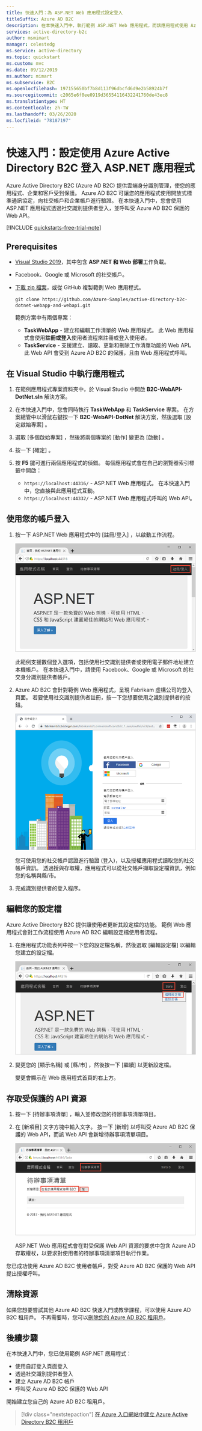 ```yaml
---
title: 快速入門：為 ASP.NET Web 應用程式設定登入
titleSuffix: Azure AD B2C
description: 在本快速入門中，執行範例 ASP.NET Web 應用程式，而該應用程式使用 Azure Active Directory B2C 來提供帳戶登入。
services: active-directory-b2c
author: msmimart
manager: celestedg
ms.service: active-directory
ms.topic: quickstart
ms.custom: mvc
ms.date: 09/12/2019
ms.author: mimart
ms.subservice: B2C
ms.openlocfilehash: 197155650bf7b8d113f96dbcfd6d9e2b58924b7f
ms.sourcegitcommit: c2065e6f0ee0919d36554116432241760de43ec8
ms.translationtype: HT
ms.contentlocale: zh-TW
ms.lasthandoff: 03/26/2020
ms.locfileid: "78187197"
---
```

# <a name="quickstart-set-up-sign-in-for-an-aspnet-application-using-azure-active-directory-b2c"></a>快速入門：設定使用 Azure Active Directory B2C 登入 ASP.NET 應用程式

Azure Active Directory B2C (Azure AD B2C) 提供雲端身分識別管理，使您的應用程式、企業和客戶受到保護。 Azure AD B2C 可讓您的應用程式使用開放式標準通訊協定，向社交帳戶和企業帳戶進行驗證。 在本快速入門中，您會使用 ASP.NET 應用程式透過社交識別提供者登入，並呼叫受 Azure AD B2C 保護的 Web API。

[!INCLUDE [quickstarts-free-trial-note](../../includes/quickstarts-free-trial-note.md)]

## <a name="prerequisites"></a>Prerequisites

- [Visual Studio 2019](https://www.visualstudio.com/downloads/)，其中包含 **ASP.NET 和 Web 部署**工作負載。
- Facebook、Google 或 Microsoft 的社交帳戶。
- [下載 zip 檔案](https://github.com/Azure-Samples/active-directory-b2c-dotnet-webapp-and-webapi/archive/master.zip)，或從 GitHub 複製範例 Web 應用程式。

    ```
    git clone https://github.com/Azure-Samples/active-directory-b2c-dotnet-webapp-and-webapi.git
    ```

    範例方案中有兩個專案：

    - **TaskWebApp** - 建立和編輯工作清單的 Web 應用程式。 此 Web 應用程式會使用**註冊或登入**使用者流程來註冊或登入使用者。
    - **TaskService** - 支援建立、讀取、更新和刪除工作清單功能的 Web API。 此 Web API 會受到 Azure AD B2C 的保護，且由 Web 應用程式呼叫。

## <a name="run-the-application-in-visual-studio"></a>在 Visual Studio 中執行應用程式

1. 在範例應用程式專案資料夾中，於 Visual Studio 中開啟 **B2C-WebAPI-DotNet.sln** 解決方案。
2. 在本快速入門中，您會同時執行 **TaskWebApp** 和 **TaskService** 專案。 在方案總管中以滑鼠右鍵按一下 **B2C-WebAPI-DotNet** 解決方案，然後選取 [設定啟始專案]  。
3. 選取 [多個啟始專案]  ，然後將兩個專案的 [動作]  變更為 [啟動]  。
4. 按一下 [確定]  。
5. 按 **F5** 鍵可進行兩個應用程式的偵錯。 每個應用程式會在自己的瀏覽器索引標籤中開啟：

    - `https://localhost:44316/` - ASP.NET Web 應用程式。 在本快速入門中，您直接與此應用程式互動。
    - `https://localhost:44332/` - ASP.NET Web 應用程式呼叫的 Web API。

## <a name="sign-in-using-your-account"></a>使用您的帳戶登入

1. 按一下 ASP.NET Web 應用程式中的 [註冊/登入]  ，以啟動工作流程。

    ![瀏覽器中的範例 ASP.NET Web 應用程式，並醒目提示 [註冊/登入] 連結](./media/quickstart-web-app-dotnet/web-app-sign-in.png)

    此範例支援數個登入選項，包括使用社交識別提供者或使用電子郵件地址建立本機帳戶。 在本快速入門中，請使用 Facebook、Google 或 Microsoft 的社交身分識別提供者帳戶。

2. Azure AD B2C 會針對範例 Web 應用程式，呈現 Fabrikam 虛構公司的登入頁面。 若要使用社交識別提供者註冊，按一下您想要使用之識別提供者的按鈕。

    ![顯示識別提供者按鈕的登入或註冊頁面](./media/quickstart-web-app-dotnet/sign-in-or-sign-up-web.png)

    您可使用您的社交帳戶認證進行驗證 (登入)，以及授權應用程式讀取您的社交帳戶資訊。 透過授與存取權，應用程式可以從社交帳戶擷取設定檔資訊，例如您的名稱與縣/市。

3. 完成識別提供者的登入程序。

## <a name="edit-your-profile"></a>編輯您的設定檔

Azure Active Directory B2C 提供讓使用者更新其設定檔的功能。 範例 Web 應用程式會對工作流程使用 Azure AD B2C 編輯設定檔使用者流程。

1. 在應用程式功能表列中按一下您的設定檔名稱，然後選取 [編輯設定檔]  以編輯您建立的設定檔。

    ![瀏覽器中的範例 Web 應用程式，並醒目提示 [編輯設定檔] 連結](./media/quickstart-web-app-dotnet/edit-profile-web.png)

2. 變更您的 [顯示名稱]  或 [縣/市]  ，然後按一下 [繼續]  以更新設定檔。

    變更會顯示在 Web 應用程式首頁的右上方。

## <a name="access-a-protected-api-resource"></a>存取受保護的 API 資源

1. 按一下 [待辦事項清單]  ，輸入並修改您的待辦事項清單項目。

2. 在 [新項目]  文字方塊中輸入文字。 按一下 [新增]  以呼叫受 Azure AD B2C 保護的 Web API，而該 Web API 會新增待辦事項清單項目。

    ![瀏覽器中正在 [新增] 待辦事項清單項目的範例 Web 應用程式](./media/quickstart-web-app-dotnet/add-todo-item-web.png)

    ASP.NET Web 應用程式會在對受保護 Web API 資源的要求中包含 Azure AD 存取權杖，以要求對使用者的待辦事項清單項目執行作業。

您已成功使用 Azure AD B2C 使用者帳戶，對受 Azure AD B2C 保護的 Web API 提出授權呼叫。

## <a name="clean-up-resources"></a>清除資源

如果您想要嘗試其他 Azure AD B2C 快速入門或教學課程，可以使用 Azure AD B2C 租用戶。 不再需要時，您可以[刪除您的 Azure AD B2C 租用戶](faq.md#how-do-i-delete-my-azure-ad-b2c-tenant)。

## <a name="next-steps"></a>後續步驟

在本快速入門中，您已使用範例 ASP.NET 應用程式：

* 使用自訂登入頁面登入
* 透過社交識別提供者登入
* 建立 Azure AD B2C 帳戶
* 呼叫受 Azure AD B2C 保護的 Web API

開始建立您自己的 Azure AD B2C 租用戶。

> [!div class="nextstepaction"]
> [在 Azure 入口網站中建立 Azure Active Directory B2C 租用戶](tutorial-create-tenant.md)
